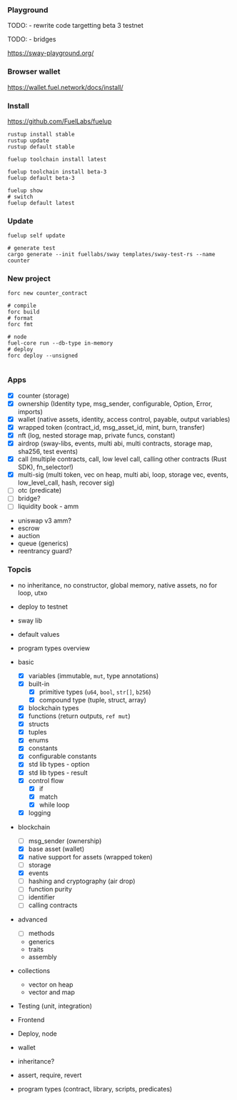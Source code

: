 ### Playground

TODO: - rewrite code targetting beta 3 testnet

TODO: - bridges

https://sway-playground.org/

### Browser wallet

https://wallet.fuel.network/docs/install/

### Install

https://github.com/FuelLabs/fuelup

```shell
rustup install stable
rustup update
rustup default stable

fuelup toolchain install latest

fuelup toolchain install beta-3
fuelup default beta-3

fuelup show
# switch
fuelup default latest
```

### Update

```shell
fuelup self update

# generate test
cargo generate --init fuellabs/sway templates/sway-test-rs --name counter

```

### New project

```shell
forc new counter_contract

# compile
forc build
# format
forc fmt

# node
fuel-core run --db-type in-memory
# deploy
forc deploy --unsigned


```

### Apps

-   [x] counter (storage)
-   [x] ownership (Identity type, msg_sender, configurable, Option, Error, imports)
-   [x] wallet (native assets, identity, access control, payable, output variables)
-   [x] wrapped token (contract_id, msg_asset_id, mint, burn, transfer)
-   [x] nft (log, nested storage map, private funcs, constant)
-   [x] airdrop (sway-libs, events, multi abi, multi contracts, storage map, sha256, test events)
-   [x] call (multiple contracts, call, low level call, calling other contracts (Rust SDK), fn_selector!)
-   [x] multi-sig (multi token, vec on heap, multi abi, loop, storage vec, events, low_level_call, hash, recover sig)
-   [ ] otc (predicate)
-   [ ] bridge?
-   [ ] liquidity book - amm
-   uniswap v3 amm?
-   escrow
-   auction
-   queue (generics)
-   reentrancy guard?

### Topcis

-   no inheritance, no constructor, global memory, native assets, no for loop, utxo

-   deploy to testnet
-   sway lib
-   default values

-   program types overview

-   basic

    -   [x] variables (immutable, `mut`, type annotations)
    -   [x] built-in
        -   [x] primitive types (`u64`, `bool`, `str[]`, `b256`)
        -   [x] compound type (tuple, struct, array)
    -   [x] blockchain types
    -   [x] functions (return outputs, `ref mut`)
    -   [x] structs
    -   [x] tuples
    -   [x] enums
    -   [x] constants
    -   [x] configurable constants
    -   [x] std lib types - option
    -   [x] std lib types - result
    -   [x] control flow
        -   [x] if
        -   [x] match
        -   [x] while loop
    -   [x] logging

-   blockchain
    -   [ ] msg_sender (ownership)
    -   [x] base asset (wallet)
    -   [x] native support for assets (wrapped token)
    -   [ ] storage
    -   [x] events
    -   [ ] hashing and cryptography (air drop)
    -   [ ] function purity
    -   [ ] identifier
    -   [ ] calling contracts
-   advanced
    -   [ ] methods
    -   generics
    -   traits
    -   assembly
-   collections
    -   vector on heap
    -   vector and map
-   Testing (unit, integration)
-   Frontend
-   Deploy, node
-   wallet
-   inheritance?
-   assert, require, revert
-   program types (contract, library, scripts, predicates)
